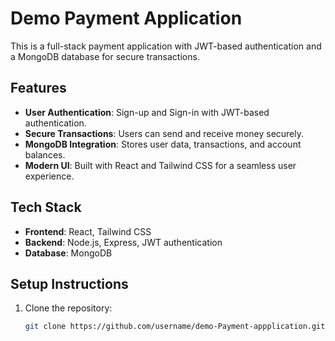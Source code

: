 # Demo Payment Application

This is a full-stack payment application with JWT-based authentication and a MongoDB database for secure transactions.

## Features

- **User Authentication**: Sign-up and Sign-in with JWT-based authentication.
- **Secure Transactions**: Users can send and receive money securely.
- **MongoDB Integration**: Stores user data, transactions, and account balances.
- **Modern UI**: Built with React and Tailwind CSS for a seamless user experience.

## Tech Stack

- **Frontend**: React, Tailwind CSS
- **Backend**: Node.js, Express, JWT authentication
- **Database**: MongoDB

## Setup Instructions

1. Clone the repository:
   ```sh
   git clone https://github.com/username/demo-Payment-appplication.git